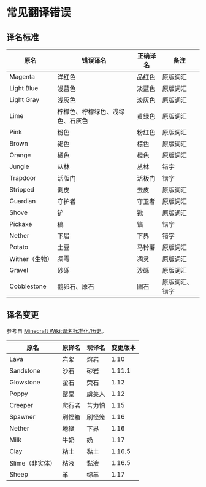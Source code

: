 # 常见翻译错误

## 译名标准

| 原名           | 错误译名                         | 正确译名 | 备注           |
| -------------- | -------------------------------- | -------- | -------------- |
| Magenta        | 洋红色                           | 品红色   | 原版词汇       |
| Light Blue     | 浅蓝色                           | 淡蓝色   | 原版词汇       |
| Light Gray     | 浅灰色                           | 淡灰色   | 原版词汇       |
| Lime           | 柠檬色、柠檬绿色、浅绿色、石灰色 | 黄绿色   | 原版词汇       |
| Pink           | 粉色                             | 粉红色   | 原版词汇       |
| Brown          | 褐色                             | 棕色     | 原版词汇       |
| Orange         | 橘色                             | 橙色     | 原版词汇       |
| Jungle         | 从林                             | 丛林     | 错字           |
| Trapdoor       | 活版门                           | 活板门   | 错字           |
| Stripped       | 剥皮                             | 去皮     | 原版词汇       |
| Guardian       | 守护者                           | 守卫者   | 原版词汇       |
| Shove          | 铲                               | 锹       | 原版词汇       |
| Pickaxe        | 稿                               | 镐       | 错字           |
| Nether         | 下届                             | 下界     | 错字           |
| Potato         | 土豆                             | 马铃薯   | 原版词汇       |
| Wither（生物） | 凋零                             | 凋灵     | 原版词汇       |
| Gravel         | 砂砾                             | 沙砾     | 原版词汇       |
| Cobblestone    | 鹅卵石、原石                     | 圆石     | 原版词汇、错字 |

## 译名变更

参考自 [Minecraft Wiki:译名标准化/历史](https://minecraft.fandom.com/zh/wiki/Minecraft_Wiki:%E8%AF%91%E5%90%8D%E6%A0%87%E5%87%86%E5%8C%96/%E5%8E%86%E5%8F%B2)。

| 原名            | 原译名 | 现译名 | 变更版本 |
| --------------- | ------ | ------ | -------- |
| Lava            | 岩浆   | 熔岩   | 1.10     |
| Sandstone       | 沙石   | 砂岩   | 1.11.1   |
| Glowstone       | 萤石   | 荧石   | 1.12     |
| Poppy           | 罂粟   | 虞美人 | 1.12     |
| Creeper         | 爬行者 | 苦力怕 | 1.15     |
| Spawner         | 刷怪箱 | 刷怪笼 | 1.16     |
| Nether          | 地狱   | 下界   | 1.16     |
| Milk            | 牛奶   | 奶     | 1.17     |
| Clay            | 粘土   | 黏土   | 1.16.5   |
| Slime（非实体） | 粘液   | 黏液   | 1.16.5   |
| Sheep           | 羊     | 绵羊   | 1.17     |

